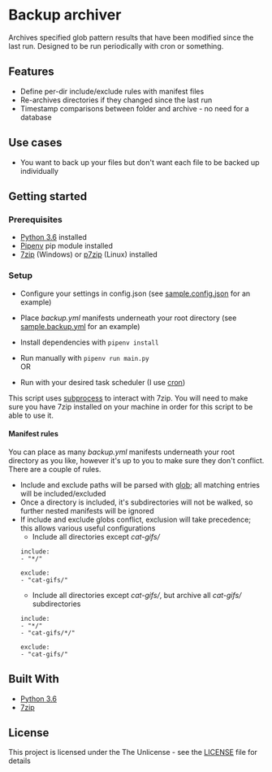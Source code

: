 # Backup archiver
Archives specified glob pattern results that have been modified since the last run. Designed to be run periodically with cron or something.

## Features
- Define per-dir include/exclude rules with manifest files
- Re-archives directories if they changed since the last run
- Timestamp comparisons between folder and archive - no need for a database

## Use cases
- You want to back up your files but don't want each file to be backed up individually

## Getting started
### Prerequisites
- [Python 3.6](https://www.python.org/) installed
- [Pipenv](https://pipenv.readthedocs.io/en/latest/) pip module installed
- [7zip](https://www.7-zip.org/download.html) (Windows) or [p7zip](http://p7zip.sourceforge.net/) (Linux) installed

### Setup
- Configure your settings in config.json (see [sample.config.json](./sample.config.json) for an example)
- Place *backup.yml* manifests underneath your root directory (see [sample.backup.yml](./sample.backup.yml) for an example)

- Install dependencies with `pipenv install`
- Run manually with `pipenv run main.py`  
OR
- Run with your desired task scheduler (I use [cron](https://en.wikipedia.org/wiki/Cron))

This script uses [subprocess](https://docs.python.org/3.6/library/subprocess.html) to interact with 7zip. You will need to make sure you have 7zip installed on your machine in order for this script to be able to use it.

#### Manifest rules
You can place as many *backup.yml* manifests underneath your root directory as you like, however it's up to you to make sure they don't conflict.
There are a couple of rules.

- Include and exclude paths will be parsed with [glob](https://docs.python.org/2/library/glob.html); all matching entries will be included/excluded
- Once a directory is included, it's subdirectories will not be walked, so further nested manifests will be ignored
- If include and exclude globs conflict, exclusion will take precedence; this allows various useful configurations
    - Include all directories except *cat-gifs/*
    ```
    include:
    - "*/"

    exclude:
    - "cat-gifs/"
    ```
    - Include all directories except *cat-gifs/*, but archive all *cat-gifs/* subdirectories
    ```
    include:
    - "*/"
    - "cat-gifs/*/"

    exclude:
    - "cat-gifs/"
    ```


## Built With
- [Python 3.6](https://www.python.org/)
- [7zip](https://www.7-zip.org/download.html)

## License
This project is licensed under the The Unlicense - see the [LICENSE](./LICENSE) file for details